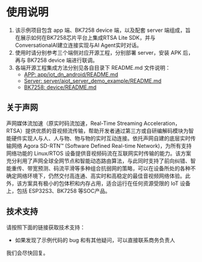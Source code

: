# 使用说明

1. 该示例项目包含 app 端、BK7258 device 端，以及配套 server 端组成，旨在展示如何在BK7258芯片平台上集成RTSA Lite SDK，并与ConversationalAI建立连接实现与AI Agent实时对话。
2. 使用时请分别参考三个端侧对应开源工程，分别部署 server，安装 APK 后，再与 BK7258 device 端进行联调。
3. 各端开源工程集成方法分别见各自目录下 README.md 文件说明：
   - [APP: app/iot_dn_android/README.md](app/iot_dn_android/README.md)
   - [Server: server/aiot_server_demo_example/README.md](server/aiot_server_demo_example/README.md)
   - [BK7258: device/README.md](device/README.md)

## 关于声网

声网媒体流加速（原实时码流加速，Real-Time Streaming Acceleration，RTSA）提供优质的音视频流传输，帮助开发者通过第三方或自研编解码模块为智能硬件实现人与人、人与物、物与物的实时互动连接。依托声网自建的底层实时传输网络 Agora SD-RTN™ (Software Defined Real-time Network)，为所有支持网络功能的 Linux/RTOS 设备提供音视频码流在互联网实时传输的能力。该方案充分利用了声网全球全网节点和智能动态路由算法，与此同时支持了前向纠错、智能重传、带宽预测、码流平滑等多种组合抗弱网的策略，可以在设备所处的各种不确定网络环境下，仍然交付高连通、高实时和高稳定的最佳音视频网络体验。此外，该方案具有极小的包体积和内存占用，适合运行在任何资源受限的 IoT 设备上，包括 ESP32S3、BK7258 等SOC产品。

## 技术支持

请按照下面的链接获取技术支持：

- 如果发现了示例代码的 bug 和有其他疑问，可以直接联系商务负责人

我们会尽快回复。
